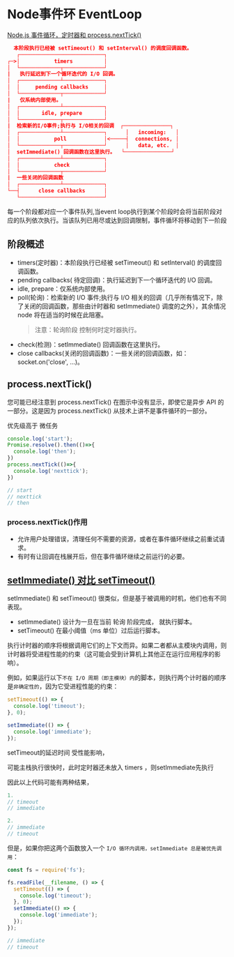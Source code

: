 # Node事件环 EventLoop
[Node.js 事件循环，定时器和 process.nextTick()](https://nodejs.org/zh-cn/docs/guides/event-loop-timers-and-nexttick/)

```json
  本阶段执行已经被 setTimeout() 和 setInterval() 的调度回调函数。
   ┌───────────────────────────┐
┌─>│           timers          │ 
│  └─────────────┬─────────────┘
|   执行延迟到下一个循环迭代的 I/O 回调。
│  ┌─────────────┴─────────────┐
│  │     pending callbacks     │
│  └─────────────┬─────────────┘
|   仅系统内部使用。
│  ┌─────────────┴─────────────┐
│  │       idle, prepare       │
│  └─────────────┬─────────────┘      
|  检索新的I/O事件;执行与 I/O相关的回调  ┌───────────────┐
│  ┌─────────────┴─────────────┐      │   incoming:   │
│  │           poll            │<─────┤  connections, │
│  └─────────────┬─────────────┘      │   data, etc.  │
│  setImmediate() 回调函数在这里执行。  └───────────────┘
│  ┌─────────────┴─────────────┐      
│  │           check           │
│  └─────────────┬─────────────┘
|  一些关闭的回调函数
│  ┌─────────────┴─────────────┐
└──┤      close callbacks      │
   └───────────────────────────┘
```

每一个阶段都对应一个事件队列,当event loop执行到某个阶段时会将当前阶段对应的队列依次执行。当该队列已用尽或达到回调限制，事件循环将移动到下一阶段

## 阶段概述
* timers(定时器)：本阶段执行已经被 setTimeout() 和 setInterval() 的调度回调函数。
* pending callbacks( 待定回调)：执行延迟到下一个循环迭代的 I/O 回调。
* idle, prepare：仅系统内部使用。
* poll(轮询)：检索新的 I/O 事件;执行与 I/O 相关的回调（几乎所有情况下，除了关闭的回调函数，那些由计时器和 setImmediate() 调度的之外），其余情况 node 将在适当的时候在此阻塞。
  >注意：轮询阶段 控制何时定时器执行。
* check(检测)：setImmediate() 回调函数在这里执行。
* close callbacks(关闭的回调函数)：一些关闭的回调函数，如：socket.on('close', ...)。

## process.nextTick()

您可能已经注意到 process.nextTick() 在图示中没有显示，即使它是异步 API 的一部分。这是因为 process.nextTick() 从技术上讲不是事件循环的一部分。

优先级高于 微任务 
```js
console.log('start');
Promise.resolve().then(()=>{
  console.log('then');
})
process.nextTick(()=>{
  console.log('nexttick');
})

// start
// nexttick
// then
```

### process.nextTick()作用
* 允许用户处理错误，清理任何不需要的资源，或者在事件循环继续之前重试请求。
* 有时有让回调在栈展开后，但在事件循环继续之前运行的必要。

## [setImmediate() 对比 setTimeout() ](https://nodejs.org/zh-cn/docs/guides/event-loop-timers-and-nexttick/#setimmediate-settimeout)
setImmediate() 和 setTimeout() 很类似，但是基于被调用的时机，他们也有不同表现。
* setImmediate() 设计为一旦在当前 轮询 阶段完成， 就执行脚本。
* setTimeout() 在最小阈值（ms 单位）过后运行脚本。


执行计时器的顺序将根据调用它们的上下文而异。如果二者都从主模块内调用，则计时器将受进程性能的约束（这可能会受到计算机上其他正在运行应用程序的影响）。

例如，如果运行以下`不在 I/O 周期（即主模块）内`的脚本，则执行两个计时器的顺序是`非确定性的`，因为它受进程性能的约束：
```js
setTimeout(() => {
  console.log('timeout');
}, 0);

setImmediate(() => {
  console.log('immediate');
});
```
setTimeout的延迟时间 受性能影响，

可能主栈执行很快时，此时定时器还未放入 timers ，则setImmediate先执行

因此以上代码可能有两种结果，
```js
1.
// timeout
// immediate

2.
// immediate
// timeout
```

但是，如果你把这两个函数放入一个 `I/O 循环内调用，setImmediate 总是被优先调用`：
```js
const fs = require('fs');

fs.readFile(__filename, () => {
  setTimeout(() => {
    console.log('timeout');
  }, 0);
  setImmediate(() => {
    console.log('immediate');
  });
});

// immediate
// timeout
```


